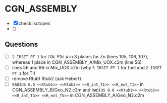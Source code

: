 # CGN_ASSEMBLY

- [x] check isotopes
- [ ] 


## Questions

- [ ] `2 IRSET PT 1` for `CGN_PIN_A` in 3 places for Zn (lines 105, 106, 107), whereas 1 place in CGN_ASSEMBLY_A/Mix_UOX.c2m (line 56)
- [ ] lines 56 and 86 in Mix_UOX.c2m (why `3 IRSET PT 1` for fuel and `2 IRSET PT 1` for TI)
- [ ] remove Rtub1 Rtub2 (ask Hebert)
- [ ] `RADIUS 0.0 <<Rtub1>> <<Rtub2>> <<R_int_TI>> <<R_ext_TI>>` in CGN_ASSEMBLY_B/Geo_N2.c2m and
      `RADIUS 0.0 <<Rtub1>> <<Rtub2>> <<R_int_TG>> <<R_ext_TG>>` in CGN_ASSEMBLY_A/Geo_N2.c2m
